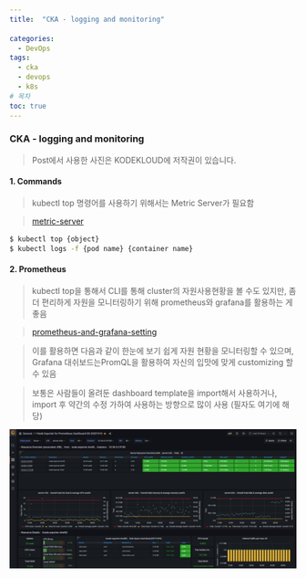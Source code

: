 ```yaml
---
title:  "CKA - logging and monitoring"

categories:
  - DevOps
tags:
  - cka
  - devops
  - k8s
# 목차
toc: true
---
```


### CKA - logging and monitoring

> Post에서 사용한 사진은 KODEKLOUD에 저작권이 있습니다.

#### 1. Commands

> kubectl top 명령어를 사용하기 위해서는 Metric Server가 필요함

> [metric-server](https://github.com/kubernetes-incubator/metrics-server.git)

```bash
$ kubectl top {object}
$ kubectl logs -f {pod name} {container name}
```

#### 2. Prometheus

> kubectl top을 통해서 CLI를 통해 cluster의 자원사용현황을 볼 수도 있지만, 좀 더 편리하게 자원을 모니터링하기 위해 prometheus와 grafana를 활용하는 게 좋음

> [prometheus-and-grafana-setting](https://github.com/smilejj91/k8s-cluster-setting/tree/main/app/prometheus)

> 이를 활용하면 다음과 같이 한눈에 보기 쉽게 자원 현황을 모니터링할 수 있으며, Grafana 대쉬보드는PromQL을 활용하여 자신의 입맛에 맞게 customizing 할 수 있음

> 보통은 사람들이 올려둔  dashboard template을 import해서 사용하거나, import 후 약간의 수정 가하여 사용하는  방향으로 많이 사용 (필자도 여기에 해당)

![K8S prometheus-and-grafana](/assets/img/k8s-prometheus-and-grafana.png)

